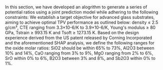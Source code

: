 In this section, we have developed an alogrithm to generate a series of potential ratios using a joint prediction model while adhering to the following constraints:
We establish a target objective for advanced glass substrates, aiming to achieve optimal TPV performance as outlined below: density ≤ 2.5 g/cm³, CTE ranging from 3.3×10-6/K to 3.9×10-6/K, Young's modulus ≥ 80 GPa, Tstrain ≥ 993.15 K and Tsoft ≥ 1273.15 K.
Based on the design experience derived from the US patent released by Corning Incorporated and the aforementioned SHAP analysis, we define the following ranges for the oxide molar ratios: SiO2 should be within 65% to 73%, Al2O3 between 10% and 14%, CaO ranging from 3% to 9%, MgO ranging from 2% to 6%, SrO within 0% to 6%, B2O3 between 3% and 8%, and Sb2O3 within 0% to 1%.
